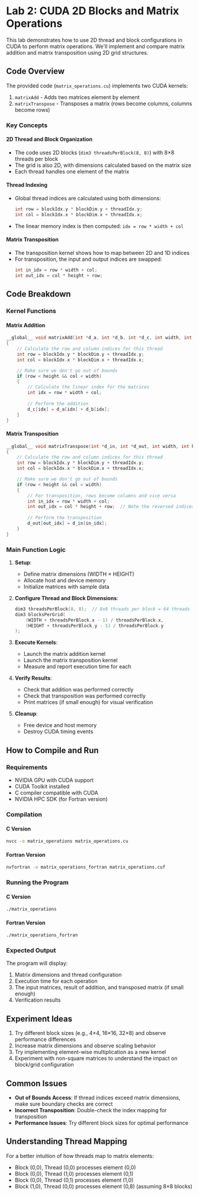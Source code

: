 # Lab 2: CUDA 2D Blocks and Matrix Operations

This lab demonstrates how to use 2D thread and block configurations in CUDA to perform matrix operations. We'll implement and compare matrix addition and matrix transposition using 2D grid structures.

## Code Overview

The provided code (`matrix_operations.cu`) implements two CUDA kernels:
1. `matrixAdd` - Adds two matrices element by element
2. `matrixTranspose` - Transposes a matrix (rows become columns, columns become rows)

### Key Concepts

#### 2D Thread and Block Organization
- The code uses 2D blocks (`dim3 threadsPerBlock(8, 8)`) with 8×8 threads per block
- The grid is also 2D, with dimensions calculated based on the matrix size
- Each thread handles one element of the matrix

#### Thread Indexing
- Global thread indices are calculated using both dimensions:
  ```c
  int row = blockIdx.y * blockDim.y + threadIdx.y;
  int col = blockIdx.x * blockDim.x + threadIdx.x;
  ```
- The linear memory index is then computed: `idx = row * width + col`

#### Matrix Transposition
- The transposition kernel shows how to map between 2D and 1D indices
- For transposition, the input and output indices are swapped:
  ```c
  int in_idx = row * width + col;
  int out_idx = col * height + row;
  ```

## Code Breakdown

### Kernel Functions

#### Matrix Addition
```c
__global__ void matrixAdd(int *d_a, int *d_b, int *d_c, int width, int height)
{
    // Calculate the row and column indices for this thread
    int row = blockIdx.y * blockDim.y + threadIdx.y;
    int col = blockIdx.x * blockDim.x + threadIdx.x;

    // Make sure we don't go out of bounds
    if (row < height && col < width)
    {
        // Calculate the linear index for the matrices
        int idx = row * width + col;
        
        // Perform the addition
        d_c[idx] = d_a[idx] + d_b[idx];
    }
}
```

#### Matrix Transposition
```c
__global__ void matrixTranspose(int *d_in, int *d_out, int width, int height)
{
    // Calculate the row and column indices for this thread
    int row = blockIdx.y * blockDim.y + threadIdx.y;
    int col = blockIdx.x * blockDim.x + threadIdx.x;

    // Make sure we don't go out of bounds
    if (row < height && col < width)
    {
        // For transposition, rows become columns and vice versa
        int in_idx = row * width + col;
        int out_idx = col * height + row;  // Note the reversed indices
        
        // Perform the transposition
        d_out[out_idx] = d_in[in_idx];
    }
}
```

### Main Function Logic

1. **Setup**:
   - Define matrix dimensions (WIDTH × HEIGHT)
   - Allocate host and device memory
   - Initialize matrices with sample data

2. **Configure Thread and Block Dimensions**:
   ```c
   dim3 threadsPerBlock(8, 8);  // 8x8 threads per block = 64 threads
   dim3 blocksPerGrid(
       (WIDTH + threadsPerBlock.x - 1) / threadsPerBlock.x,
       (HEIGHT + threadsPerBlock.y - 1) / threadsPerBlock.y
   );
   ```

3. **Execute Kernels**:
   - Launch the matrix addition kernel
   - Launch the matrix transposition kernel
   - Measure and report execution time for each

4. **Verify Results**:
   - Check that addition was performed correctly
   - Check that transposition was performed correctly
   - Print matrices (if small enough) for visual verification

5. **Cleanup**:
   - Free device and host memory
   - Destroy CUDA timing events

## How to Compile and Run

### Requirements
- NVIDIA GPU with CUDA support
- CUDA Toolkit installed
- C compiler compatible with CUDA
- NVIDIA HPC SDK (for Fortran version)

### Compilation

#### C Version
```bash
nvcc -o matrix_operations matrix_operations.cu
```

#### Fortran Version
```bash
nvfortran -o matrix_operations_fortran matrix_operations.cuf
```

### Running the Program

#### C Version
```bash
./matrix_operations
```

#### Fortran Version
```bash
./matrix_operations_fortran
```

### Expected Output

The program will display:
1. Matrix dimensions and thread configuration
2. Execution time for each operation
3. The input matrices, result of addition, and transposed matrix (if small enough)
4. Verification results

## Experiment Ideas

1. Try different block sizes (e.g., 4×4, 16×16, 32×8) and observe performance differences
2. Increase matrix dimensions and observe scaling behavior
3. Try implementing element-wise multiplication as a new kernel
4. Experiment with non-square matrices to understand the impact on block/grid configuration

## Common Issues

- **Out of Bounds Access**: If thread indices exceed matrix dimensions, make sure boundary checks are correct
- **Incorrect Transposition**: Double-check the index mapping for transposition
- **Performance Issues**: Try different block sizes for optimal performance

## Understanding Thread Mapping

For a better intuition of how threads map to matrix elements:
- Block (0,0), Thread (0,0) processes element (0,0)
- Block (0,0), Thread (1,0) processes element (0,1)
- Block (0,0), Thread (0,1) processes element (1,0)
- Block (1,0), Thread (0,0) processes element (0,8) (assuming 8×8 blocks)
